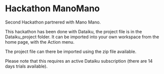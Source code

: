 # Hackathon ManoMano

Second Hackathon partnered with Mano Mano.

This hackathon has been done with Dataiku, the project file is in the Dataiku_project folder. It can be imported into your own workspace from the home page, with the Action menu.

The project file can there be imported using the zip file available.

Please note that this requires an active Dataiku subscription (there are 14 days trials available).
